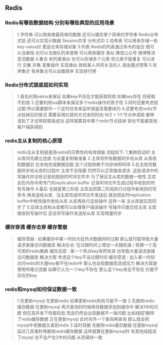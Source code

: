 ## Redis


### Redis有哪些数据结构  分别有哪些典型的应用场景
> 1.字符串  可以用来做最简单的数据 还可以缓存某个简单的字符串    Redis分布式锁 还可以实现计数器 Session共享  分布式ID
> 2.哈希表  可以用来存储一些key-value对 更适合来存储对象
> 3.列表  Redis的列表通过命令的组合 既可以当做栈 也可以当做队列来使用  可以用来缓存 类似 微信公众号  微博等消息流数据
> 4.集合  和列表类似 也可以存储多个元素 但元素不能重复  可以进行 交集 并集  差集操作  实现类似 我和某人共同关注的人  朋友圈点赞等
> 5.有序集合  有序集合可以设置顺序  实现排行榜
> 
### Redis分布式锁底层如何实现
> 1.首先利用setnx来保证  如果key不存在才能获取到锁  如果key存在 则获取不到锁
> 2.还要利用lua脚本来保证多个redis操作的原子性
> 3.同时还要考虑锁过期  所以需要额外一个定时任务来监听锁是否需要续约
> 4.还要考虑redis节点挂掉后的情况  需要采用红锁的方式来同时向 N/2 + 1个节点申请锁 都申请到了才证明获取锁成功 这样就算其中某个redis节点挂掉 锁也不能被其他客户端获得到
> 
### redis主从复制的核心原理
> redis主从复制是提高redis的可靠性的有效措施 流程如下:
> 1.集群启动时 主从库间先建立连接 为全量复制做准备
> 2.主库将所有数据同步给从库  从库收到数据后 在本地完成数据加载 这个过程依赖于内存快照RDB
> 3.在主库将数据同步给从库的过程中  主库不会阻塞 仍然可以正常接收请求. 这些请求中的写操作并没有记录到刚刚的RDB文件中 为了保证主从库的数据一致性  主库会在内存中用专门的replication buffer 记录RDB文件生成过程中收到的所有写操作
> 4.最后 也就是第三阶段  主库会把第二阶段执行过程中新收到的写命令 再发送给从库 . 当主库完成RDB文件发送后  就会把此时replication buffer中修改操作发给从库 从库再执行这些操作  这样一来 主从库就实现同步了
> 5.后续主库和从库都可以处理客户端读操作 写操作只能交给主库  主库接收到写操作后  还会将写操作发送给从库 实现增量同步
> 
### 缓存穿透 缓存击穿 缓存雪崩
> 缓存雪崩 : 如果缓存中某一时刻大批热点数据同时过期 那么就可能导致大量请求直接访问数据库   解决办法: 在过期时间上增加一点随机值  / 搭建一个高可用的redis集群
> 缓存击穿 : 某一个热点key突然失效 也导致大量请求直接访问数据库    解决方案  考虑这个key不设过期时间
> 缓存穿透 : 加入某一时刻访问redis的大量key都不在redis中  那么也会给数据库造成压力  解决方案是 使用布隆过滤器 如果它认为一个key不存在 那么这个key肯定不存在  拦截不存在的key
> 
### redis和mysql如何保证数据一致
> 1.先更新mysql 在更新redis 如果更新redis失败可能不一致
> 2.先删除redis缓存数据 在更新mysql  再次查询的时候再将数据添加到缓存中 解决1中的问题 但在高并发下性能较低 而且仍然会出现数据不一致问题  比如线程1删除了redis缓存数据 正在更新mysql  此时另外一个查询再查询 那么就会把mysql中老数据又查到redis
> 3.延时双删  先删除redis缓存数据 在更新mysql 延迟几百毫秒再删除redis缓存数据 这样就算在更新mysql时 有其他线程读了mysql 也不会产生2中的问题  从而保持一致